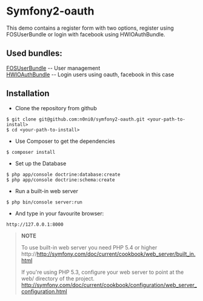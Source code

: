 **Symfony2-oauth**
====

This demo contains a register form with two options, register using FOSUserBundle or login with facebook using HWIOAuthBundle.


Used bundles:
-----------------------

[FOSUserBundle](https://github.com/FriendsOfSymfony/FOSUserBundle) -- User management  
[HWIOAuthBundle](https://github.com/hwi/HWIOAuthBundle) -- Login users using oauth, facebook in this case





**Installation**
------------

- Clone the repository from github

```
$ git clone git@github.com:n0ni0/symfony2-oauth.git <your-path-to-install>
$ cd <your-path-to-install>
```

- Use Composer to get the dependencies

```
$ composer install
```

-  Set up the Database

```
$ php app/console doctrine:database:create
$ php app/console doctrine:schema:create
```

- Run a built-in web server

```
$ php bin/console server:run
```

- And type in your favourite browser:

```
http://127.0.0.1:8000
```

> **NOTE**
>
> To use built-in web server you need PHP 5.4 or higher
> http://http://symfony.com/doc/current/cookbook/web_server/built_in.html
>
> If you're using PHP 5.3, configure your web server to point at the web/ directory of the project.
> http://symfony.com/doc/current/cookbook/configuration/web_server_configuration.html
>